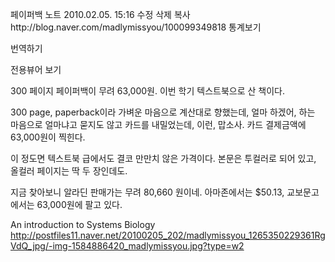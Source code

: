 페이퍼백   노트
2010.02.05. 15:16   수정   삭제
복사http://blog.naver.com/madlymissyou/100099349818
통계보기

번역하기

전용뷰어 보기

300 페이지 페이퍼백이 무려 63,000원.
이번 학기 텍스트북으로 산 책이다.

300 page, paperback이라 가벼운 마음으로 계산대로 향했는데,
얼마 하겠어, 하는 마음으로 얼마냐고 묻지도 않고 카드를 내밀었는데,
이런, 맙소사. 카드 결제금액에 63,000원이 찍힌다.

이 정도면 텍스트북 급에서도 결코 만만치 않은 가격이다.
본문은 투컬러로 되어 있고, 올컬러 페이지는 딱 두 장인데도.

지금 찾아보니 알라딘 판매가는 무려 80,660 원이네.
아마존에서는 $50.13, 교보문고에서는 63,000원에 팔고 있다.

An introduction to Systems Biology
http://postfiles11.naver.net/20100205_202/madlymissyou_1265350229361RgVdQ_jpg/-img-1584886420_madlymissyou.jpg?type=w2

